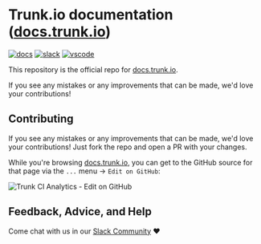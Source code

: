 # Trunk.io documentation ([docs.trunk.io][docs])

[![docs](https://img.shields.io/badge/-docs-darkgreen?logo=readthedocs&logoColor=ffffff)][docs]
[![slack](https://img.shields.io/badge/-community-611f69?logo=slack)][slack]
[![vscode](https://img.shields.io/visual-studio-marketplace/i/trunk.io?color=0078d7&label=vscode&logo=visualstudiocode)][vscode]

This repository is the official repo for [docs.trunk.io][docs].

If you see any mistakes or any improvements that can be made, we'd love your contributions!

## Contributing

If you see any mistakes or any improvements that can be made, we'd love your contributions! Just fork the repo and open a PR with your changes.

While you're browsing [docs.trunk.io][docs], you can get to the GitHub source for that page via the `...` menu → `Edit on GitHub`:

![Trunk CI Analytics - Edit on GitHub](https://github.com/trunk-io/docs/assets/3904462/ce706890-84c3-44c7-9e5f-9bc85aaca99f)

## Feedback, Advice, and Help

Come chat with us in our [Slack Community][slack] ❤️

[slack]: https://slack.trunk.io
[docs]: https://docs.trunk.io
[vscode]: https://marketplace.visualstudio.com/items?itemName=Trunk.io
